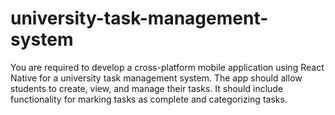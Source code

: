 # university-task-management-system
You are required to develop a cross-platform mobile application using React Native for a university task management system. The app should allow students to create, view, and manage their tasks. It should include functionality for marking tasks as complete and categorizing tasks.
